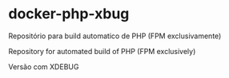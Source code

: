 # docker-php-xbug

Repositório para build automatico de PHP (FPM exclusivamente)

Repository for automated build of PHP (FPM exclusively)

Versão com XDEBUG
